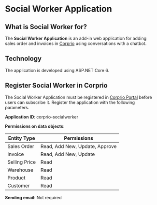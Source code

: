 ﻿# Social Worker Application
## What is Social Worker for?
The **Social Worker Application** is an add-in web application for adding sales order and invoices in [Corprio](https://www.corprio.com) using conversations with a chatbot.
## Technology
The application is developed using ASP.NET Core 6.
## Register Social Worker in Corprio
The Social Worker Application must be registered in [Corprio Portal](https://portal.corprio.com) before users can subscribe it.  Register the application with the following parameters.

**Application ID**: corprio-socialworker

**Permissions on data objects**:

|Entity Type|Permissions|
|-----------|----------|
|Sales Order|Read, Add New, Update, Approve|
|Invoice|Read, Add New, Update|
|Selling Price|Read|
|Warehouse|Read|
|Product|Read|
|Customer|Read|

**Sending email**: Not required
